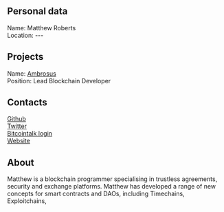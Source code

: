 ## Personal data
Name: Matthew Roberts  
Location: ---
## Projects 
Name: [Ambrosus](../projects/ambrosus.md)  
Position: Lead Blockchain Developer
## Contacts
[Github](https://github.com/robertsdotpm)  
[Twitter](https://twitter.com/robertsdotpm)  
[Bitcointalk login](https://bitcointalk.org/index.php?action=profile;u=489959)  
[Website](http://roberts.pm/)
## About
Matthew is a blockchain programmer specialising in trustless agreements, security and exchange platforms. Matthew has developed a range of new concepts for smart contracts and DAOs, including Timechains, Exploitchains,
